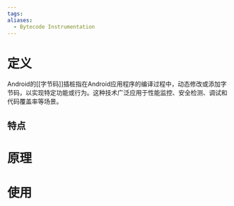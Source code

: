 ```yaml
---
tags: 
aliases:
  - Bytecode Instrumentation
---
```


# 定义

Android的[[字节码]]插桩指在Android应用程序的编译过程中，动态修改或添加字节码，以实现特定功能或行为。这种技术广泛应用于性能监控、安全检测、调试和代码覆盖率等场景。

## 特点

# 原理

# 使用
